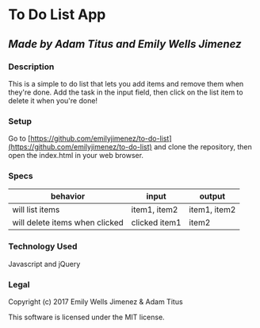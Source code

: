 # To Do List App
## _Made by Adam Titus and Emily Wells Jimenez_

### Description

This is a simple to do list that lets you add items and remove them when they're done. Add the task in the input field, then click on the list item to delete it when you're done!

### Setup

Go to [https://github.com/emilyjimenez/to-do-list](https://github.com/emilyjimenez/to-do-list) and clone the repository, then open the index.html in your web browser.

### Specs

|behavior|input|output|
|----|----|----|
|will list items| item1, item2| item1, item2|
|will delete items when clicked| clicked item1| item2|
### Technology Used

Javascript and jQuery

### Legal

Copyright (c) 2017 Emily Wells Jimenez & Adam Titus

This software is licensed under the MIT license.
